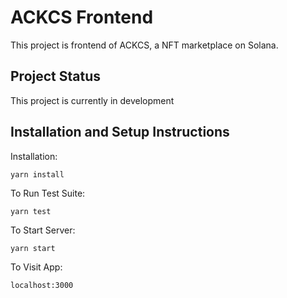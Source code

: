# ACKCS Frontend

This project is frontend of ACKCS, a NFT marketplace on Solana.

## Project Status
This project is currently in development

## Installation and Setup Instructions

Installation:

`yarn install`

To Run Test Suite:

`yarn test`

To Start Server:

`yarn start`

To Visit App:

`localhost:3000`
